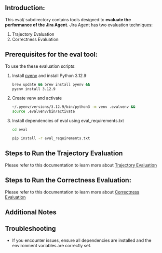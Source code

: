 ## Introduction:

This eval/ subdirectory contains tools designed to **evaluate the performance of the Jira Agent**. Jira Agent has two evaluation techniques:

1. Trajectory Evaluation
2. Correctness Evaluation

## Prerequisites for the eval tool:

To use the these evaluation scripts:

1. Install [pyenv](https://github.com/pyenv/pyenv?tab=readme-ov-file#installation) and install Python 3.12.9
   ```bash
   brew update && brew install pyenv &&
   pyenv install 3.12.9

2. Create venv and activate
   ```bash
   ~/.pyenv/versions/3.12.9/bin/python3 -m venv .evalvenv &&
   source .evalvenv/bin/activate
   ```
3. Install dependencies of eval using eval_requirements.txt
   
   ```sh
   cd eval
   ```
   ```sh
   pip install -r eval_requirements.txt
   ```

## Steps to Run the Trajectory Evaluation
Please refer to this documentation to learn more about [Trajectory Evaluation](trajectory_evaluation_README.md)

## Steps to Run the Correctness Evaluation:

 Please refer to this documentation to learn more about [Correctness Evaluation](jira_correctness_evaluation_readme.md)

## Additional Notes

## Troubleshooting

- If you encounter issues, ensure all dependencies are installed and the environment variables are correctly set.
